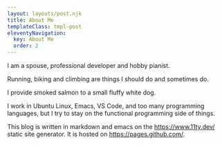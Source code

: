 ```yaml
---
layout: layouts/post.njk
title: About Me
templateClass: tmpl-post
eleventyNavigation:
  key: About Me
  order: 2
---
```


I am a spouse, professional developer and hobby pianist.

Running, biking and climbing are things I should do and sometimes do.

I provide smoked salmon to a small fluffy white dog.

I work in Ubuntu Linux, Emacs, VS Code, and too many programming
languages, but I try to stay on the functional programming side of
things.

This blog is written in markdown and emacs on the
https://www.11ty.dev/ static site generator. It is hosted on
https://pages.github.com/.
